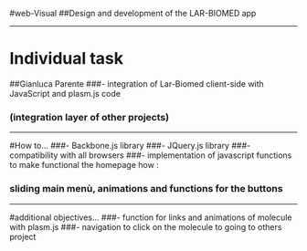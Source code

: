 #web-Visual
##Design and development of the LAR-BIOMED app 


- - -
# Individual task
##Gianluca Parente
###- integration of Lar-Biomed client-side with JavaScript and plasm.js code
###  (integration layer of other projects)


- - -

#How to...
###- Backbone.js library
###- JQuery.js library
###- compatibility with all browsers
###- implementation of javascript functions to make functional the homepage how : 
###  sliding main menù, animations and functions for the buttons

- - -

#additional objectives...
###- function for links and animations of molecule with plasm.js 
###- navigation to click on the molecule to going to others project
